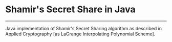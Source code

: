 # Shamir's Secret Share in Java

----

Java implementation of Shamir's Secret Sharing algorithm 
as described in Applied Cryptography [as LaGrange Interpolating Polynomial Scheme].
